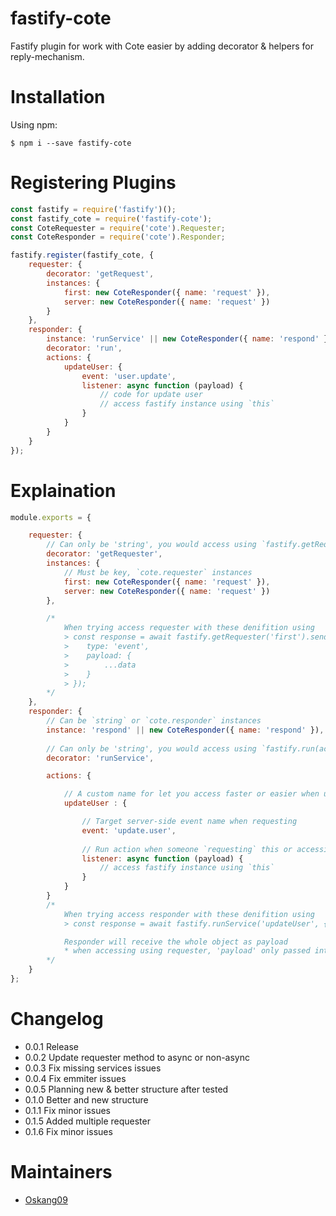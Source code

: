 # fastify-cote

Fastify plugin for work with Cote easier by adding decorator & helpers for reply-mechanism.

# Installation

Using npm:
```
$ npm i --save fastify-cote
```

# Registering Plugins
```javascript
const fastify = require('fastify')();
const fastify_cote = require('fastify-cote');
const CoteRequester = require('cote').Requester;
const CoteResponder = require('cote').Responder;

fastify.register(fastify_cote, {
    requester: {
        decorator: 'getRequest',
        instances: {
            first: new CoteResponder({ name: 'request' }),
            server: new CoteResponder({ name: 'request' })
        }
    },
    responder: {
        instance: 'runService' || new CoteResponder({ name: 'respond' }),
        decorator: 'run',
        actions: {
            updateUser: {
                event: 'user.update',
                listener: async function (payload) {
                    // code for update user
                    // access fastify instance using `this`
                }
            }
        }
    }
});
```

# Explaination

```javascript
module.exports = {

    requester: {
        // Can only be 'string', you would access using `fastify.getRequester(name);` 
        decorator: 'getRequester',
        instances: {
            // Must be key, `cote.requester` instances
            first: new CoteResponder({ name: 'request' }),
            server: new CoteResponder({ name: 'request' })
        },

        /*
            When trying access requester with these denifition using
            > const response = await fastify.getRequester('first').send({
            >    type: 'event',
            >    payload: {
            >        ...data
            >    }
            > });
        */
    },
    responder: {
        // Can be `string` or `cote.responder` instances
        instance: 'respond' || new CoteResponder({ name: 'respond' }),
        
        // Can only be 'string', you would access using `fastify.run(action, payload);` 
        decorator: 'runService',

        actions: {

            // A custom name for let you access faster or easier when using `decorator`
            updateUser : {

                // Target server-side event name when requesting
                event: 'update.user',
                
                // Run action when someone `requesting` this or accessing using `fastify.run();`
                listener: async function (payload) {
                    // access fastify instance using `this`
                }
            }
        }
        /*
            When trying access responder with these denifition using
            > const response = await fastify.runService('updateUser', { name: 'oska' });

            Responder will receive the whole object as payload
            * when accessing using requester, 'payload' only passed into listener.
        */
    }
};
```

# Changelog

- 0.0.1 Release
- 0.0.2 Update requester method to async or non-async
- 0.0.3 Fix missing services issues
- 0.0.4 Fix emmiter issues
- 0.0.5 Planning new & better structure after tested
- 0.1.0 Better and new structure 
- 0.1.1 Fix minor issues
- 0.1.5 Added multiple requester
- 0.1.6 Fix minor issues

# Maintainers

- [Oskang09](https://github.com/Oskang09)
